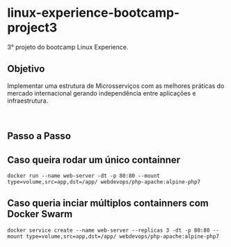 # linux-experience-bootcamp-project3

3° projeto do bootcamp Linux Experience.

## Objetivo

Implementar uma estrutura de Microsserviços com as melhores práticas do mercado internacional gerando independência entre aplicações e infraestrutura.

<br>

## Passo a Passo

## Caso queira rodar um único containner
~~~shell
docker run --name web-server -dt -p 80:80 --mount type=volume,src=app,dst=/app/ webdevops/php-apache:alpine-php7
~~~

## Caso queria inciar múltiplos containners com Docker Swarm
~~~shell
docker service create --name web-server --replicas 3 -dt -p 80:80 --mount type=volume,src=app,dst=/app/ webdevops/php-apache:alpine-php7
~~~

